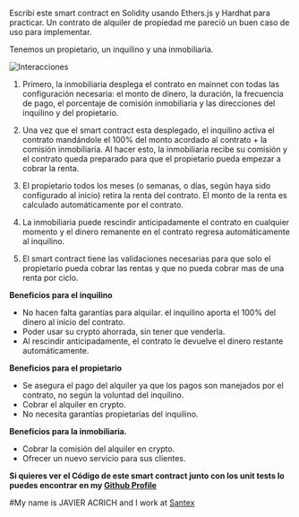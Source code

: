 Escribí este smart contract en Solidity usando Ethers.js y Hardhat para practicar.
Un contrato de alquiler de propiedad me pareció un buen caso de uso para implementar. 

Tenemos un propietario, un inquilino y una inmobiliaria.

![Interacciones](https://dev-to-uploads.s3.amazonaws.com/uploads/articles/fi4mh0zqzu2g61vcrt20.png)

1. Primero, la inmobiliaria desplega el contrato en mainnet con todas las configuración necesaria: el monto de dinero, la duración, la frecuencia de pago, el porcentaje de comisión inmobiliaria y las direcciones del inquilino y del propietario.

2. Una vez que el smart contract esta desplegado, el inquilino activa el contrato mandándole el 100% del monto acordado al contrato + la comisión inmobiliaria. Al hacer esto, la inmobiliaria recibe su comisión y el contrato queda preparado para que el propietario pueda empezar a cobrar la renta.

3. El propietario todos los meses (o semanas, o días, según haya sido configurado al inicio) retira la renta del contrato. El monto de la renta es calculado automáticamente por el contrato. 

4. La inmobiliaria puede rescindir anticipadamente el contrato en cualquier momento y el dinero remanente en el contrato regresa automáticamente al inquilino.

5. El smart contract tiene las validaciones necesarias para que solo el propietario pueda cobrar las rentas y que no pueda cobrar mas de una renta por ciclo. 

**Beneficios para el inquilino**
* No hacen falta garantías para alquilar. el inquilino aporta el 100% del dinero al inicio del contrato.
* Poder usar su crypto ahorrada, sin tener que venderla.
* Al rescindir anticipadamente, el contrato le devuelve el dinero restante automáticamente.

**Beneficios para el propietario**
* Se asegura el pago del alquiler ya que los pagos son manejados por el contrato, no según la voluntad del inquilino.
* Cobrar el alquiler en crypto.
* No necesita garantías propietarias del inquilino.

**Beneficios para la inmobiliaria.**
* Cobrar la comisión del alquiler en crypto.
* Ofrecer un nuevo servicio para sus clientes.


**Si quieres ver el Código de este smart contract junto con los unit tests lo puedes encontrar en my [Github Profile](https://github.com/javieracrich/CryptoTecho)**

#My name is JAVIER ACRICH and I work at [Santex](https://santexgroup.com/)
